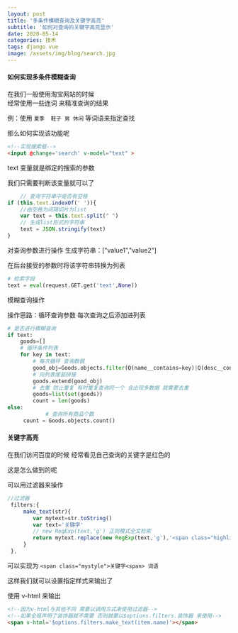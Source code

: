 ```yaml
---
layout: post
title: '多条件模糊查询及关键字高亮'
subtitle: '如何对查询的关键字高亮显示'
date: 2020-05-14
categories: 技术
tags: django vue 
image: /assets/img/blog/search.jpg
---
```


#### 如何实现多条件模糊查询 

在我们一般使用淘宝网站的时候  
经常使用一些连词  来精准查询的结果

例：使用 ```夏季  鞋子 男 休闲``` 等词语来指定查找  

那么如何实现该功能呢

```html
<!--实现搜索框-->
<input @change='search' v-model="text" >
```

text 变量就是绑定的搜索的参数

我们只需要判断该变量就可以了

```js
	// 查询字符串中是否有空格
if (this.text.indexOf(' ')){
    //由空格为间隔切片为list
    var text = this.text.split(" ")
    // 生成list形式的字符串
    text = JSON.stringify(text)
}
```

对查询参数进行操作 生成字符串：["value1","value2"]

在后台接受的参数时将该字符串转换为列表

```python
# 检索字段
text = eval(request.GET.get('text',None))
```

模糊查询操作

操作思路：循环查询参数 每次查询之后添加进列表

```python
# 是否进行模糊查询
if text:
    goods=[]
    # 循环条件列表
    for key in text:
        # 每次循环 查询数据
        good_obj=Goods.objects.filter(Q(name__contains=key)|Q(desc__contains=key)).all()
        # 向列表尾部拼接
        goods.extend(good_obj)
        # 去重 防止重复 有时重复查询同一个 会出现多数据 就需要去重
        goods=list(set(goods))
        count = len(goods)
else:
            # 查询所有商品个数
     count = Goods.objects.count()
```



#### 关键字高亮

在我们访问百度的时候 经常看见自己查询的关键字是红色的   

这是怎么做到的呢

可以用过滤器来操作

```js
//过滤器
 filters:{
	 make_text(str){
		var mytext=str.toString()
		var text='关键字'
        // new RegExp(text,'g') 正则模式全文检索 
		return mytext.replace(new RegExp(text,'g'),'<span class="highlight">'+text+'</span>')
	 }
 },
```

可以实现为 ```<span class="mystyle">关键字<span> 词语```

这样我们就可以设置指定样式来输出了

使用 v-html 来输出

```html
<!--因为v-html与其他不同 需要以调用方式来使用过滤器-->
<!--如果全局声明了装饰器就不需要 否则就要以$options.filters.装饰器 来使用-->
<span v-html='$options.filters.make_text(item.name)'></span>
```

